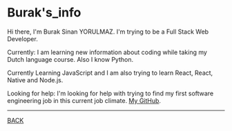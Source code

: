 # Burak's_info

Hi there, I'm Burak Sinan YORULMAZ. I'm trying to be a Full Stack Web Developer.

Currently: I am learning new information about coding while taking my Dutch language course. Also I know Python.

Currently Learning JavaScript and I am also trying to learn React, React, Native and Node.js. 

Looking for help: I'm looking for help with trying to find my first software engineering job in this current job climate. [My GitHub](https://github.com/businan).

---
[BACK](README.md#basic_branching_workflow)